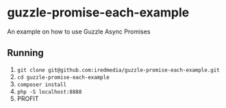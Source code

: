 # guzzle-promise-each-example
An example on how to use Guzzle Async Promises

## Running

1. `git clone git@github.com:iredmedia/guzzle-promise-each-example.git`
1. `cd guzzle-promise-each-example`
1. `composer install`
1. `php -S localhost:8888`
1. PROFIT
